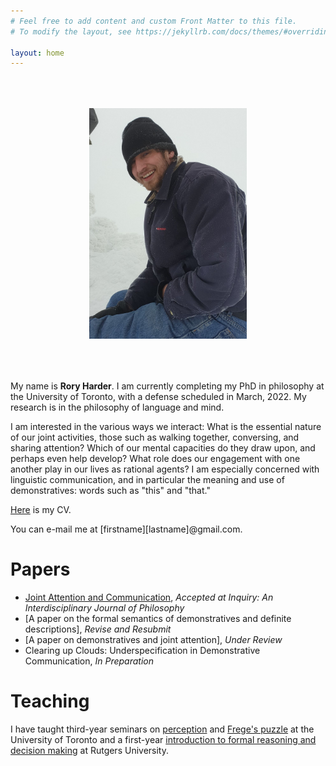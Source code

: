 ```yaml
---
# Feel free to add content and custom Front Matter to this file.
# To modify the layout, see https://jekyllrb.com/docs/themes/#overriding-theme-defaults

layout: home
---
```


<center><img src="mountpicture.png" style="max-width:50%;" vspace="50" onclick="this.src='IMG_3309.jpeg'"></center>

My name is <b>Rory Harder</b>. I am currently completing my PhD in philosophy at the University of Toronto, with a defense scheduled in March, 2022. My research is in the philosophy of language and mind.

I am interested in the various ways we interact: What is the essential nature of our joint activities, those such as walking together, conversing, and sharing attention? Which of our mental capacities do they draw upon, and perhaps even help develop? What role does our engagement with one another play in our lives as rational agents? I am especially concerned with linguistic communication, and in particular the meaning and use of demonstratives: words such as "this" and "that."

<a href="rh-cv.pdf">Here</a> is my CV.

You can e-mail me at [firstname][lastname]@gmail.com.

# Papers

* <a href="https://philpapers.org/rec/HARJAA-6">Joint Attention and Communication</a>, *Accepted at Inquiry: An Interdisciplinary Journal of Philosophy*
* [A paper on the formal semantics of demonstratives and definite descriptions], *Revise and Resubmit*
* [A paper on demonstratives and joint attention], *Under Review*
* Clearing up Clouds: Underspecification in Demonstrative Communication, *In Preparation*

# Teaching

I have taught third-year seminars on <a href="rh-mind-syllabus.pdf">perception</a> and <a href="fpsyll.pdf">Frege's puzzle</a> at the University of Toronto and a first-year <a href="syllabus.pdf">introduction to formal reasoning and decision making</a> at Rutgers University.

<!-- As a teaching assistant at the University of Toronto, I have run tutorials for second-year courses on metaphysics and epistemology, ancient philosophy, early modern philosophy, and probability theory; and a first-year introduction to philosophy course. -->





